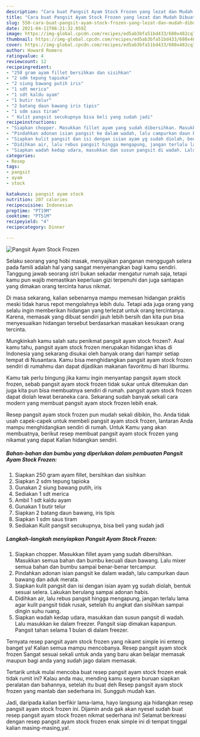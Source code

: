 ```yaml
---
description: "Cara buat Pangsit Ayam Stock Frozen yang lezat dan Mudah Dibuat"
title: "Cara buat Pangsit Ayam Stock Frozen yang lezat dan Mudah Dibuat"
slug: 550-cara-buat-pangsit-ayam-stock-frozen-yang-lezat-dan-mudah-dibuat
date: 2021-04-11T06:21:32.059Z
image: https://img-global.cpcdn.com/recipes/ed5ab3bfa51bd433/680x482cq70/pangsit-ayam-stock-frozen-foto-resep-utama.jpg
thumbnail: https://img-global.cpcdn.com/recipes/ed5ab3bfa51bd433/680x482cq70/pangsit-ayam-stock-frozen-foto-resep-utama.jpg
cover: https://img-global.cpcdn.com/recipes/ed5ab3bfa51bd433/680x482cq70/pangsit-ayam-stock-frozen-foto-resep-utama.jpg
author: Howard Romero
ratingvalue: 4
reviewcount: 12
recipeingredient:
- "250 gram ayam fillet bersihkan dan sisihkan"
- "2 sdm tepung tapioka"
- "2 siung bawang putih iris"
- "1 sdt merica"
- "1 sdt kaldu ayam"
- "1 butir telur"
- "2 batang daun bawang iris tipis"
- "1 sdm saus tiram"
- " Kulit pangsit secukupnya bisa beli yang sudah jadi"
recipeinstructions:
- "Siapkan chopper. Masukkan fillet ayam yang sudah dibersihkan. Masukkan semua bahan dan bumbu kecuali daun bawang. Lalu mixer semua bahan dan bumbu sampai benar-benar tercampur."
- "Pindahkan adonan isian pangsit ke dalam wadah, lalu campurkan daun bawang dan aduk merata."
- "Siapkan kulit pangsit dan isi dengan isian ayam yg sudah diolah, bentuk sesuai selera. Lakukan berulang sampai adonan habis."
- "Didihkan air, lalu rebus pangsit hingga mengapung, jangan terlalu lama agar kulit pangsit tidak rusak, setelah itu angkat dan sisihkan sampai dingin suhu ruang."
- "Siapkan wadah kedap udara, masukkan dan susun pangsit di wadah. Lalu masukkan ke dalam freezer. Pangsit siap dimakan kapanpun. Pangsit tahan selama 1 bulan di dalam freezer."
categories:
- Resep
tags:
- pangsit
- ayam
- stock

katakunci: pangsit ayam stock 
nutrition: 207 calories
recipecuisine: Indonesian
preptime: "PT19M"
cooktime: "PT51M"
recipeyield: "4"
recipecategory: Dinner

---
```



![Pangsit Ayam Stock Frozen](https://img-global.cpcdn.com/recipes/ed5ab3bfa51bd433/680x482cq70/pangsit-ayam-stock-frozen-foto-resep-utama.jpg)

Selaku seorang yang hobi masak, menyajikan panganan menggugah selera pada famili adalah hal yang sangat menyenangkan bagi kamu sendiri. Tanggung jawab seorang istri bukan sekadar mengatur rumah saja, tetapi kamu pun wajib memastikan keperluan gizi terpenuhi dan juga santapan yang dimakan orang tercinta harus nikmat.

Di masa  sekarang, kalian sebenarnya mampu memesan hidangan praktis meski tidak harus repot mengolahnya lebih dulu. Tetapi ada juga orang yang selalu ingin memberikan hidangan yang terlezat untuk orang tercintanya. Karena, memasak yang dibuat sendiri jauh lebih bersih dan kita pun bisa menyesuaikan hidangan tersebut berdasarkan masakan kesukaan orang tercinta. 



Mungkinkah kamu salah satu penikmat pangsit ayam stock frozen?. Asal kamu tahu, pangsit ayam stock frozen merupakan hidangan khas di Indonesia yang sekarang disukai oleh banyak orang dari hampir setiap tempat di Nusantara. Kamu bisa menghidangkan pangsit ayam stock frozen sendiri di rumahmu dan dapat dijadikan makanan favoritmu di hari liburmu.

Kamu tak perlu bingung jika kamu ingin menyantap pangsit ayam stock frozen, sebab pangsit ayam stock frozen tidak sukar untuk ditemukan dan juga kita pun bisa membuatnya sendiri di rumah. pangsit ayam stock frozen dapat diolah lewat beraneka cara. Sekarang sudah banyak sekali cara modern yang membuat pangsit ayam stock frozen lebih enak.

Resep pangsit ayam stock frozen pun mudah sekali dibikin, lho. Anda tidak usah capek-capek untuk membeli pangsit ayam stock frozen, lantaran Anda mampu menghidangkan sendiri di rumah. Untuk Kamu yang akan membuatnya, berikut resep membuat pangsit ayam stock frozen yang nikamat yang dapat Kalian hidangkan sendiri.

<!--inarticleads1-->

##### Bahan-bahan dan bumbu yang diperlukan dalam pembuatan Pangsit Ayam Stock Frozen:

1. Siapkan 250 gram ayam fillet, bersihkan dan sisihkan
1. Siapkan 2 sdm tepung tapioka
1. Gunakan 2 siung bawang putih, iris
1. Sediakan 1 sdt merica
1. Ambil 1 sdt kaldu ayam
1. Gunakan 1 butir telur
1. Siapkan 2 batang daun bawang, iris tipis
1. Siapkan 1 sdm saus tiram
1. Sediakan  Kulit pangsit secukupnya, bisa beli yang sudah jadi




<!--inarticleads2-->

##### Langkah-langkah menyiapkan Pangsit Ayam Stock Frozen:

1. Siapkan chopper. Masukkan fillet ayam yang sudah dibersihkan. Masukkan semua bahan dan bumbu kecuali daun bawang. Lalu mixer semua bahan dan bumbu sampai benar-benar tercampur.
1. Pindahkan adonan isian pangsit ke dalam wadah, lalu campurkan daun bawang dan aduk merata.
1. Siapkan kulit pangsit dan isi dengan isian ayam yg sudah diolah, bentuk sesuai selera. Lakukan berulang sampai adonan habis.
1. Didihkan air, lalu rebus pangsit hingga mengapung, jangan terlalu lama agar kulit pangsit tidak rusak, setelah itu angkat dan sisihkan sampai dingin suhu ruang.
1. Siapkan wadah kedap udara, masukkan dan susun pangsit di wadah. Lalu masukkan ke dalam freezer. Pangsit siap dimakan kapanpun. Pangsit tahan selama 1 bulan di dalam freezer.




Ternyata resep pangsit ayam stock frozen yang nikamt simple ini enteng banget ya! Kalian semua mampu mencobanya. Resep pangsit ayam stock frozen Sangat sesuai sekali untuk anda yang baru akan belajar memasak maupun bagi anda yang sudah jago dalam memasak.

Tertarik untuk mulai mencoba buat resep pangsit ayam stock frozen enak tidak rumit ini? Kalau anda mau, mending kamu segera buruan siapkan peralatan dan bahannya, setelah itu buat deh Resep pangsit ayam stock frozen yang mantab dan sederhana ini. Sungguh mudah kan. 

Jadi, daripada kalian berfikir lama-lama, hayo langsung aja hidangkan resep pangsit ayam stock frozen ini. Dijamin anda gak akan nyesel sudah buat resep pangsit ayam stock frozen nikmat sederhana ini! Selamat berkreasi dengan resep pangsit ayam stock frozen enak simple ini di tempat tinggal kalian masing-masing,ya!.

